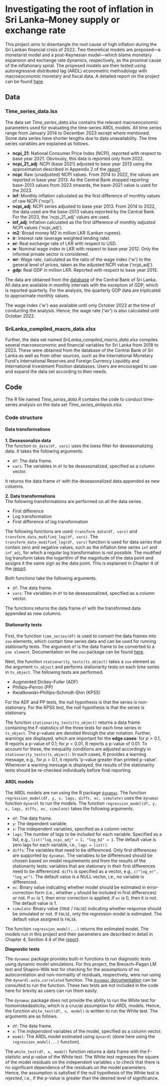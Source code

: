 # Investigating the root of inflation in Sri Lanka–Money supply or exchange rate

This project aims to disentangle the root cause of high inflation during the Sri Lankan financial crisis of 2022. Two theoretical models are proposed—a monetarist model and a post-Keynesian model—which blame monetary expansion and exchange rate dynamics, respectively, as the proximal cause of the inflationary spiral. The proposed models are then tested using autoregressive distributed lag (ARDL) econometric methodology with macroeoconomic monetary and fiscal data. A detailed report on the project can be found [here](https://pranandita.github.io/portfolio/1_Inflation/).

## Data 
### Time_series_data.lsx
The data set *Time_series_data.xlsx* contains the relevant macroeoconomic parameters used for evaluating the time-series ARDL models. All time series range from January 2014 to December 2023 except where mentioned. Some data series have shorter lengths due to data unavailability. The time series variables are explained as follows.

* **ncpi_21**: National Consumer Price Index (NCPI), reported with respect to base year 2021. Obviously, this data is reported only from 2022.
* **ncpi_21_adj**: NCPI (base 2021) adjusted to base year 2013 using the approximation described in Appendix 2 of the [report](https://pranandita.github.io/files/Biswas_SriLanka_Inflation.pdf).
* **ncpi**: Raw (unadjusted) NCPI values. From 2014 to 2022, the values are reported in base year 2013. As the Central Bank stopped reporting base-2013 values from 2023 onwards, the base-2021 value is used for the 2023. 
* **inf**: Monthly inflation calculated as the first difference of monthly values of raw NCPI ('ncpi').
* **ncpi_adj**: NCPI series adjusted to base year 2013. From 2014 to 2022, the data used are the base-2013 values reported by the Central Bank. For the 2023, the 'ncpi_21_adj' values are used.
* **inf_adj**: Inflation calculated as the first difference of monthly *adjusted* NCPI values ('ncpi_adj').
* **m2**: Broad money M2 in million LKR (Lankan rupees).
* **ir**: Interest rate (average weighted lending rate).
* **er**: Real exchange rate of LKR with respect to USD.
* **w**: Nominal wage index in LKR with respect to base year 2012. Only the informal private sector is considered.
* **wr**: Wage rate, calculated as the ratio of the wage index ('w') to the general level of prices, taken as the adjusted NCPI value ('ncpi_adj').
* **gdp**: Real GDP in million LKR. Reported with respect to base year 2015.

The data are obtained from the [database](https://www.cbsl.lk/eresearch/) of the Central Bank of Sri Lanka. All data are available in monthly intervals with the exception of GDP, which is reported quarterly. For the analysis, the quarterly GDP data are triplicated to approximate monthly values. 

<p>The wage index ('w') was available until only October 2022 at the time of conducting the analysis. Hence, the wage rate ('wr') is also calculated until October 2022.</p>

### SriLanka_compiled_macro_data.xlsx
Further, the data set named *SriLanka_compiled_macro_data.xlsx* compiles several macroeoconomic and financial variables for Sri Lanka from 2018 to 2023. These were obtained from the database of the Central Bank of Sri Lanka as well as from other sources, such as the International Monetary Fund's International Reserves and Foreign Currency Liquidity and International Investment Position databases. Users are encouraged to use and expand the data set according to their needs.

## Code
The R file named *Time_series_data.R* contains the code to conduct time-series analysis on the data set *Time_series_anlaysis.xlsx*. 

### Code structure
#### Data transformations
**1. Deseasonalize data** <br>
The function `ds_data(df, vars)` uses the loess filter for deseasonalizing data.
It takes the following arguments. 
* `df`: The data frame.
* `vars`: The variables in `df` to be deseasonalized, specified as a column vector.

It returns the data frame `df` with the deseasonalized data appended as new columns. <br>

**2. Data transformations** <br>
The following transformations are performed on all the data series.
* First difference
* Log transformation
* First difference of log transformation

The following functions are used: `transform_data(df, vars)` and `transform_data_modified_log(df, vars)`. The `transform_data_modified_log(df, vars)` function is used for data series that contain zero and negative values, such as the inflation time series `inf` and `inf_adj`, for which a regular log transformation is not possible. The modified log transform takes the logarithm of the magnitude of the data point and assigns it the same sign as the data point. This is explained in Chapter 4 of the [report](https://pranandita.github.io/files/Biswas_SriLanka_Inflation.pdf).  <br> 

Both functions take the following arguments. 
* `df`: The data frame.
* `vars`: The variables in `df` to be deseasonalized, specified as a column vector.

The functions returns the data frame `df` with the transformed data appended as new columns.

#### Stationarity tests
First, the function `time_series(df)` is used to convert the data frames into `zoo` elements, which contain time series data and can be used for running stationarity tests. The argument `df` is the data frame to be converted to a `zoo element`. Documentation on the `zoo` package can be found [here](https://cran.r-project.org/web/packages/zoo/index.html). <br>

Next, the function `stationarity_tests(ts_object)` takes a `zoo` element as the argument `ts_object` and performs stationarity tests on each time series in `ts_object`. The following tests are performed. 
* Augmented Dickey–Fuller (ADF)
* Phillips–Perron (PP)
* Kwiatkowski–Phillips–Schmidt–Shin (KPSS)

For the ADF and PP tests, the null hypothesis is that the series is non-stationary. For the KPSS test, the null hypothesis is that the series is stationary. <br>

The function `stationarity_tests(ts_object)` returns a data frame containing the F-statistics of the three tests for each time series in `ts_object`. The p-values are denoted through the star notation. Further, warnings are displayed, which are important for the **edge cases**: for $p>0.1$, R reports a p-value of $0.1$; for $p<0.01$, R reports a p-value of $0.01$. To account for these, the inequality conditions are adjusted accordingly in `stationarity_tests(ts_object)`. In such cases, R provides a warning message, e.g., for $p>0.1$, it reports 'p-value greater than printed p-value'. Whenever a warning message is displayed, the results of the stationarity tests should be re-checked individually before final reporting.

#### ARDL models
The ARDL models are run using the R package [`dynamac`](https://cran.r-project.org/web/packages/dynamac/index.html). The function `regression_model(df, y, x, lags, diffs, ec, simulate)` uses the `dynamac` function `dynardl` to run the models. The function `regression_model(df, y, x, lags, diffs, ec, simulate)` takes the following arguments. 
* `df`: The data frame.
* `y`: The dependent variable.
* `x`: The independent variables, specified as a column vector.
* `lags`: The number of lags to be included for each variable. Specified as a list, e.g., `list("log_ncpi_adj" = 1, "log_m2" = 1`. The default value is zero lags for each variable, i.e., `lags = list()`.
* `diffs`: The variables that need to be differenced. Only first differences are supported by `dynamac`. The variables to be differenced should be chosen based on model requirements and from the results of the stationarity tests: variables that are stationary in their first differences need to be differenced. `diffs` is specified as a vector, e.g., `c("log_er", "log_wr")`. The default value is a NULL vector, i.e., no variable is differenced.
* `ec`: Binary value indicating whether model should be estimated in error-correction form (i.e., whether `y` should be included in first differences) or not. If `ec` is 1, then error correction is applied; if `ec` is 0, then it is not. The default value is 1.
* `simulate`: Binary value (`TRUE` / `FALSE`) indicating whether response should be simulated or not. If `FALSE`, only the regression model is estimated. The default value assigned is `FALSE`.

The function `regression_model(...)` returns the estimated model. The models run in this project and their parameters are described in detail in Chapter 4, Section 4.4 of the [report](https://pranandita.github.io/files/Biswas_SriLanka_Inflation.pdf). <br> 

**Diagnostic tests** <br>

The `dynamac` package provides built-in functions to run diagnostic tests using dynamic model simulations. For this project, the Breusch–Pagan LM test and Shapiro–Wilk test for checking for the assumptions of no autocorrelation and non-normality of residuals, respectively, were run using the `dynardl.auto.correlated` function. The [`dynamac` documentation](https://cran.r-project.org/web/packages/dynamac/dynamac.pdf) can be consulted to run the function. These two tests are not included in the code here for brevity as users can run them easily. <br>

The `dynamac` package does not provide the ability to run the White test for homomskedasticity, which is a crucial assumption for ARDL models. Hence, the function `white_test(df, x, model)` is written to run the White test. The arguments are as follows. 
* `df`: The data frame.
* `x`: The *independent* variables of the model, specified as a column vector.
* `model`: The ARDL model estimated using `dynardl` (done here using the `regression_model(...)` function).

The `white_test(df, x, model)` function returns a data frame with the F-statistic and p-value of the White test. The White test regresses the square of the model residuals on the independent variables `x` to check that there is no significant dependence of the residuals on the model parameters. Hence, the assumption is satisfied if the null hypothesis of the White test is *rejected*, i.e., if the p-value is greater than the desired level of significance. 
